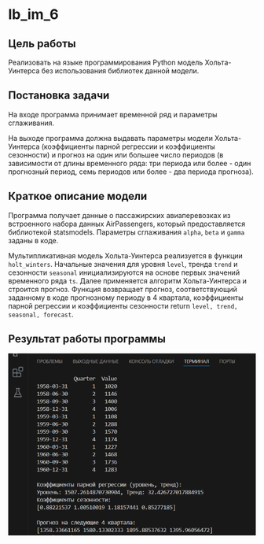 # lb_im_6
## Цель работы 
Реализовать на языке программирования Python модель Хольта-Уинтерса без использования библиотек данной модели.
## Постановка задачи
На входе программа принимает временной ряд и параметры сглаживания. 

На выходе программа должна выдавать параметры модели Хольта-Уинтерса (коэффициенты парной регрессии и коэффициенты сезонности) и прогноз на один или большее число периодов (в зависимости от длины временного ряда: три периода или более - один прогнозный период, семь периодов или более - два периода прогноза). 
## Краткое описание модели
Программа получает данные о пассажирских авиаперевозках из встроенного набора данных AirPassengers, который предоставляется библиотекой statsmodels. Параметры сглаживания ```alpha```, ```beta``` и ```gamma``` заданы в коде. 

Мультипликативная модель Хольта-Уинтерса реализуется в функции ```holt_winters```. Начальные значения для уровня ```level```, тренда ```trend``` и сезонности ```seasonal``` инициализируются на основе первых значений временного ряда ```ts```. Далее применяется алгоритм Хольта-Уинтерса и строится прогноз. Функция возвращает прогноз, соответствующий заданному в коде прогнозному периоду в 4 квартала, коэффициенты парной регрессии и коэффициенты сезонности return ```level, trend, seasonal, forecast```.
## Результат работы программы

![скрин1](1.png)
